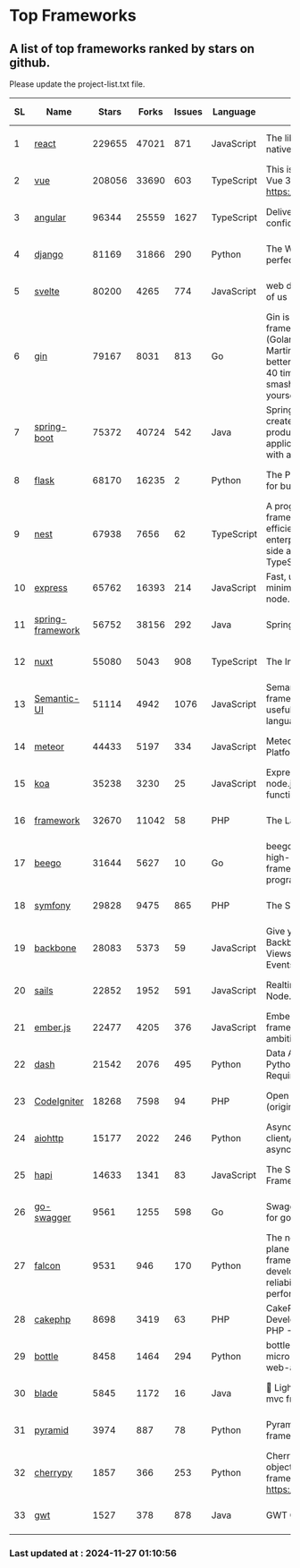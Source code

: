 # Top Frameworks
## A list of top frameworks ranked by stars on github.  
Please update the project-list.txt file.

| SL| Name  | Stars| Forks| Issues | Language | Description | Last Commit |
| --| ------| -----| ---- | ------ | -------- | ----------- | ----------- |
| 1 | [react](https://github.com/facebook/react) | 229655 | 47021 | 871 | JavaScript | The library for web and native user interfaces. | 2024-11-25 04:32:11 |
| 2 | [vue](https://github.com/vuejs/vue) | 208056 | 33690 | 603 | TypeScript | This is the repo for Vue 2. For Vue 3, go to https://github.com/vuejs/core | 2024-10-10 07:24:14 |
| 3 | [angular](https://github.com/angular/angular) | 96344 | 25559 | 1627 | TypeScript | Deliver web apps with confidence 🚀 | 2024-11-26 22:24:11 |
| 4 | [django](https://github.com/django/django) | 81169 | 31866 | 290 | Python | The Web framework for perfectionists with deadlines. | 2024-11-26 20:15:00 |
| 5 | [svelte](https://github.com/sveltejs/svelte) | 80200 | 4265 | 774 | JavaScript | web development for the rest of us | 2024-11-26 21:30:21 |
| 6 | [gin](https://github.com/gin-gonic/gin) | 79167 | 8031 | 813 | Go | Gin is a HTTP web framework written in Go (Golang). It features a Martini-like API with much better performance -- up to 40 times faster. If you need smashing performance, get yourself some Gin. | 2024-11-15 15:54:06 |
| 7 | [spring-boot](https://github.com/spring-projects/spring-boot) | 75372 | 40724 | 542 | Java | Spring Boot helps you to create Spring-powered, production-grade applications and services with absolute minimum fuss. | 2024-11-26 18:56:32 |
| 8 | [flask](https://github.com/pallets/flask) | 68170 | 16235 | 2 | Python | The Python micro framework for building web applications. | 2024-11-24 01:54:29 |
| 9 | [nest](https://github.com/nestjs/nest) | 67938 | 7656 | 62 | TypeScript | A progressive Node.js framework for building efficient, scalable, and enterprise-grade server-side applications with TypeScript/JavaScript 🚀 | 2024-11-26 07:19:50 |
| 10 | [express](https://github.com/expressjs/express) | 65762 | 16393 | 214 | JavaScript | Fast, unopinionated, minimalist web framework for node. | 2024-11-20 19:40:39 |
| 11 | [spring-framework](https://github.com/spring-projects/spring-framework) | 56752 | 38156 | 292 | Java | Spring Framework | 2024-11-26 19:04:56 |
| 12 | [nuxt](https://github.com/nuxt/nuxt) | 55080 | 5043 | 908 | TypeScript | The Intuitive Vue Framework. | 2024-11-26 16:33:30 |
| 13 | [Semantic-UI](https://github.com/Semantic-Org/Semantic-UI) | 51114 | 4942 | 1076 | JavaScript | Semantic is a UI component framework based around useful principles from natural language. | 2023-01-11 17:05:32 |
| 14 | [meteor](https://github.com/meteor/meteor) | 44433 | 5197 | 334 | JavaScript | Meteor, the JavaScript App Platform | 2024-11-22 12:08:15 |
| 15 | [koa](https://github.com/koajs/koa) | 35238 | 3230 | 25 | JavaScript | Expressive middleware for node.js using ES2017 async functions | 2024-11-04 05:08:13 |
| 16 | [framework](https://github.com/laravel/framework) | 32670 | 11042 | 58 | PHP | The Laravel Framework. | 2024-11-26 21:33:40 |
| 17 | [beego](https://github.com/beego/beego) | 31644 | 5627 | 10 | Go | beego is an open-source, high-performance web framework for the Go programming language. | 2024-11-20 14:03:38 |
| 18 | [symfony](https://github.com/symfony/symfony) | 29828 | 9475 | 865 | PHP | The Symfony PHP framework | 2024-11-26 10:46:43 |
| 19 | [backbone](https://github.com/jashkenas/backbone) | 28083 | 5373 | 59 | JavaScript | Give your JS App some Backbone with Models, Views, Collections, and Events | 2024-09-02 12:55:04 |
| 20 | [sails](https://github.com/balderdashy/sails) | 22852 | 1952 | 591 | JavaScript | Realtime MVC Framework for Node.js | 2024-11-08 16:04:38 |
| 21 | [ember.js](https://github.com/emberjs/ember.js) | 22477 | 4205 | 376 | JavaScript | Ember.js - A JavaScript framework for creating ambitious web applications | 2024-11-25 16:45:48 |
| 22 | [dash](https://github.com/plotly/dash) | 21542 | 2076 | 495 | Python | Data Apps & Dashboards for Python. No JavaScript Required. | 2024-11-22 19:31:52 |
| 23 | [CodeIgniter](https://github.com/bcit-ci/CodeIgniter) | 18268 | 7598 | 94 | PHP | Open Source PHP Framework (originally from EllisLab) | 2024-03-20 03:51:42 |
| 24 | [aiohttp](https://github.com/aio-libs/aiohttp) | 15177 | 2022 | 246 | Python | Asynchronous HTTP client/server framework for asyncio and Python | 2024-11-26 23:31:20 |
| 25 | [hapi](https://github.com/hapijs/hapi) | 14633 | 1341 | 83 | JavaScript | The Simple, Secure Framework Developers Trust | 2024-10-24 22:10:55 |
| 26 | [go-swagger](https://github.com/go-swagger/go-swagger) | 9561 | 1255 | 598 | Go | Swagger 2.0 implementation for go | 2024-11-07 04:05:23 |
| 27 | [falcon](https://github.com/falconry/falcon) | 9531 | 946 | 170 | Python | The no-magic web data plane API and microservices framework for Python developers, with a focus on reliability, correctness, and performance at scale. | 2024-11-20 11:35:04 |
| 28 | [cakephp](https://github.com/cakephp/cakephp) | 8698 | 3419 | 63 | PHP | CakePHP: The Rapid Development Framework for PHP - Official Repository | 2024-11-22 15:51:43 |
| 29 | [bottle](https://github.com/bottlepy/bottle) | 8458 | 1464 | 294 | Python | bottle.py is a fast and simple micro-framework for python web-applications. | 2024-11-18 16:25:01 |
| 30 | [blade](https://github.com/lets-blade/blade) | 5845 | 1172 | 16 | Java | :rocket: Lightning fast and elegant mvc framework for Java8 | 2024-11-17 05:14:06 |
| 31 | [pyramid](https://github.com/Pylons/pyramid) | 3974 | 887 | 78 | Python | Pyramid - A Python web framework | 2024-06-10 16:09:42 |
| 32 | [cherrypy](https://github.com/cherrypy/cherrypy) | 1857 | 366 | 253 | Python | CherryPy is a pythonic, object-oriented HTTP framework.      https://cherrypy.dev | 2024-10-31 00:00:39 |
| 33 | [gwt](https://github.com/gwtproject/gwt) | 1527 | 378 | 878 | Java | GWT Open Source Project | 2024-11-07 15:22:31 |

### Last updated at : 2024-11-27 01:10:56
